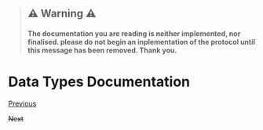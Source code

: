 > ## ⚠️ Warning ⚠️
> #### The documentation you are reading is neither implemented, nor finalised. please do not begin an inplementation of the protocol until this message has been removed. Thank you.

# Data Types Documentation

[Previous](query.md)

~~Next~~